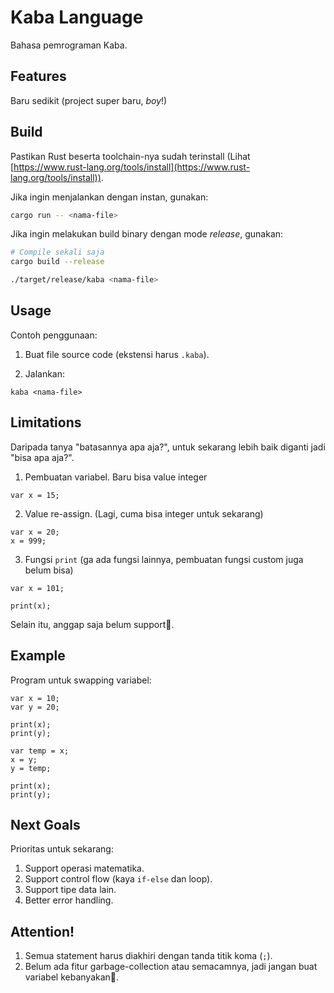 # Kaba Language

Bahasa pemrograman Kaba.

## Features

Baru sedikit (project super baru, *boy*!)

## Build

Pastikan Rust beserta toolchain-nya sudah terinstall (Lihat [https://www.rust-lang.org/tools/install](https://www.rust-lang.org/tools/install)).

Jika ingin menjalankan dengan instan, gunakan:
```bash
cargo run -- <nama-file>
```

Jika ingin melakukan build binary dengan mode *release*, gunakan:
```bash
# Compile sekali saja
cargo build --release

./target/release/kaba <nama-file>
```

## Usage

Contoh penggunaan:

1. Buat file source code (ekstensi harus `.kaba`).

2. Jalankan:
  ```
  kaba <nama-file>
  ```

## Limitations

Daripada tanya "batasannya apa aja?", untuk sekarang lebih baik diganti jadi "bisa apa aja?".

1. Pembuatan variabel. Baru bisa value integer
  ```
  var x = 15;
  ```

2. Value re-assign. (Lagi, cuma bisa integer untuk sekarang)
  ```
  var x = 20;
  x = 999;
  ```

3. Fungsi `print` (ga ada fungsi lainnya, pembuatan fungsi custom juga belum bisa)
  ```
  var x = 101;

  print(x);
  ```

Selain itu, anggap saja belum support🥲.

## Example

Program untuk swapping variabel:
```
var x = 10;
var y = 20;

print(x);
print(y);

var temp = x;
x = y;
y = temp;

print(x);
print(y);
```

## Next Goals

Prioritas untuk sekarang:
1. Support operasi matematika.
2. Support control flow (kaya `if-else` dan loop).
3. Support tipe data lain.
4. Better error handling.

## Attention!

1. Semua statement harus diakhiri dengan tanda titik koma (`;`).
2. Belum ada fitur garbage-collection atau semacamnya, jadi jangan buat variabel kebanyakan🤣.
